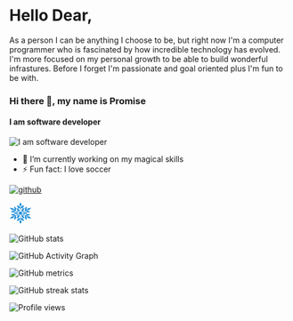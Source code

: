 # Hello Dear, 
As a person I can be anything I choose to be, but right now I'm a computer programmer who is fascinated by how incredible technology has evolved. I'm more focused on my personal growth to be able to build wonderful infrastures. Before I forget I'm passionate and goal oriented plus I'm fun to be with.   

### Hi there 👋, my name is Promise
#### I am software developer
![I am software developer](https://arturssmirnovs.github.io/github-profile-readme-generator/images/banner.png)


- 🔭 I’m currently working on my magical skills 
- ⚡ Fun fact: I love soccer  


[<img src='https://cdn.jsdelivr.net/npm/simple-icons@3.0.1/icons/github.svg' alt='github' height='40'>](https://github.com/prono96)  

<a href='https://archiveprogram.github.com/'><img src='https://raw.githubusercontent.com/acervenky/animated-github-badges/master/assets/acbadge.gif' width='40' height='40'></a> 

<!-- [![trophy](https://github-profile-trophy.vercel.app/?username=prono96)](https://github.com/ryo-ma/github-profile-trophy) -->

![GitHub stats](https://github-readme-stats.vercel.app/api?username=prono96&show_icons=true)  

![GitHub Activity Graph](https://activity-graph.herokuapp.com/graph?username=prono96)  

![GitHub metrics](https://metrics.lecoq.io/prono96)  

![GitHub streak stats](https://github-readme-streak-stats.herokuapp.com/?user=prono96)  

![Profile views](https://gpvc.arturio.dev/prono96)  
